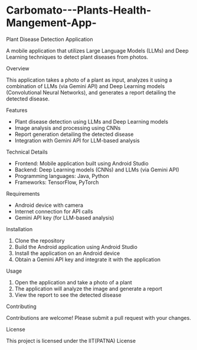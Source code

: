 # Carbomato---Plants-Health-Mangement-App-
Plant Disease Detection Application

A mobile application that utilizes Large Language Models (LLMs) and Deep Learning techniques to detect plant diseases from photos.

Overview

This application takes a photo of a plant as input, analyzes it using a combination of LLMs (via Gemini API) and Deep Learning models (Convolutional Neural Networks), and generates a report detailing the detected disease.

Features

- Plant disease detection using LLMs and Deep Learning models
- Image analysis and processing using CNNs
- Report generation detailing the detected disease
- Integration with Gemini API for LLM-based analysis

Technical Details

- Frontend: Mobile application built using Android Studio
- Backend: Deep Learning models (CNNs) and LLMs (via Gemini API)
- Programming languages: Java, Python
- Frameworks: TensorFlow, PyTorch

Requirements

- Android device with camera
- Internet connection for API calls
- Gemini API key (for LLM-based analysis)

Installation

1. Clone the repository
2. Build the Android application using Android Studio
3. Install the application on an Android device
4. Obtain a Gemini API key and integrate it with the application

Usage

1. Open the application and take a photo of a plant
2. The application will analyze the image and generate a report
3. View the report to see the detected disease

Contributing

Contributions are welcome! Please submit a pull request with your changes.

License

This project is licensed under the IIT(PATNA) License
